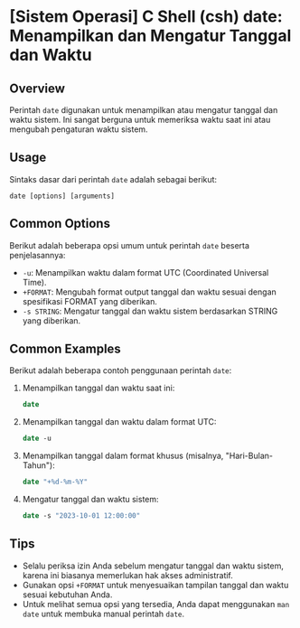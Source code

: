 # [Sistem Operasi] C Shell (csh) date: Menampilkan dan Mengatur Tanggal dan Waktu

## Overview
Perintah `date` digunakan untuk menampilkan atau mengatur tanggal dan waktu sistem. Ini sangat berguna untuk memeriksa waktu saat ini atau mengubah pengaturan waktu sistem.

## Usage
Sintaks dasar dari perintah `date` adalah sebagai berikut:
```
date [options] [arguments]
```

## Common Options
Berikut adalah beberapa opsi umum untuk perintah `date` beserta penjelasannya:
- `-u`: Menampilkan waktu dalam format UTC (Coordinated Universal Time).
- `+FORMAT`: Mengubah format output tanggal dan waktu sesuai dengan spesifikasi FORMAT yang diberikan.
- `-s STRING`: Mengatur tanggal dan waktu sistem berdasarkan STRING yang diberikan.

## Common Examples
Berikut adalah beberapa contoh penggunaan perintah `date`:

1. Menampilkan tanggal dan waktu saat ini:
   ```csh
   date
   ```

2. Menampilkan tanggal dan waktu dalam format UTC:
   ```csh
   date -u
   ```

3. Menampilkan tanggal dalam format khusus (misalnya, "Hari-Bulan-Tahun"):
   ```csh
   date "+%d-%m-%Y"
   ```

4. Mengatur tanggal dan waktu sistem:
   ```csh
   date -s "2023-10-01 12:00:00"
   ```

## Tips
- Selalu periksa izin Anda sebelum mengatur tanggal dan waktu sistem, karena ini biasanya memerlukan hak akses administratif.
- Gunakan opsi `+FORMAT` untuk menyesuaikan tampilan tanggal dan waktu sesuai kebutuhan Anda.
- Untuk melihat semua opsi yang tersedia, Anda dapat menggunakan `man date` untuk membuka manual perintah `date`.